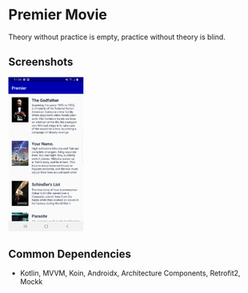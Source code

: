 # Premier Movie

Theory without practice is empty, practice without theory is blind.

## Screenshots
<img src="screenshots/01.png" width="150">

## Common Dependencies
- Kotlin, MVVM, Koin, Androidx, Architecture Components, Retrofit2, Mockk